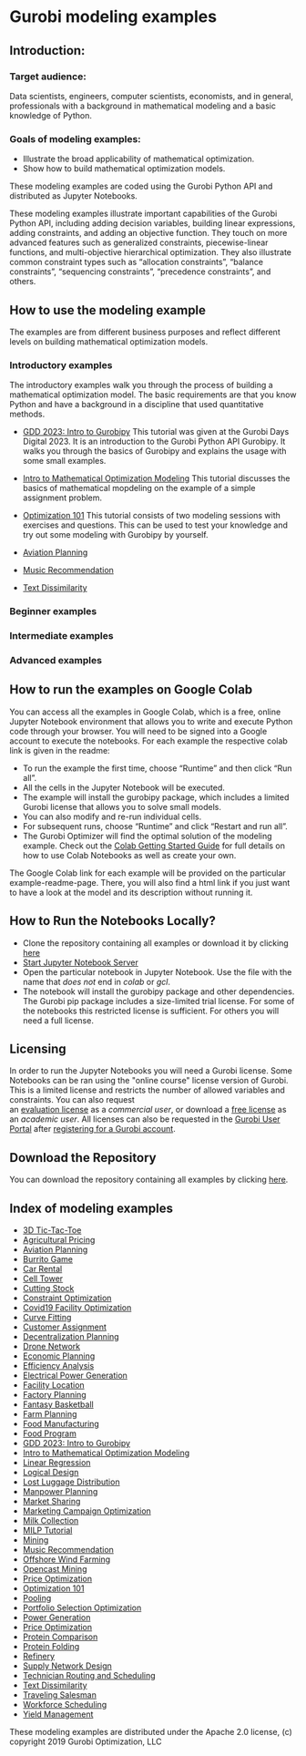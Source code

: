 # Gurobi modeling examples

## Introduction: 

### Target audience:
Data scientists, engineers, computer scientists, economists, and in general, professionals with a background in mathematical modeling and a basic knowledge of Python.

### Goals of modeling examples:
+ Illustrate the broad applicability of mathematical optimization.
+ Show how to build mathematical optimization models.

These modeling examples are coded using the Gurobi Python API and distributed as Jupyter Notebooks.

These modeling examples illustrate important capabilities of the Gurobi Python API, including adding decision 
variables, building linear expressions, adding constraints, and adding an objective function.
They touch on more advanced features such as generalized constraints, piecewise-linear functions, and 
multi-objective hierarchical optimization.  They also illustrate common constraint types such as “allocation constraints”, 
“balance constraints”, “sequencing constraints”, “precedence constraints”, and others.

## How to use the modeling example

The examples are from different business purposes and reflect different levels on building mathematical optimization models.

### Introductory examples
The introductory examples walk you through the process of building a mathematical optimization model.
The basic requirements are that you know Python and have a background in a discipline that used quantitative methods.

- [GDD 2023: Intro to Gurobipy](https://github.com/Gurobi/modeling-examples/tree/master/gurobi_days_digital_2023/intro_to_gurobipy)
  This tutorial was given at the Gurobi Days Digital 2023. It is an introduction to the Gurobi Python API Gurobipy. It walks you through the basics of Gurobipy and explains the usage with some small examples.
- [Intro to Mathematical Optimization Modeling](https://github.com/Gurobi/modeling-examples/tree/master/intro_to_modeling)
  This tutorial discusses the basics of mathematical mopdeling on the example of a simple assignment problem.
- [Optimization 101](https://github.com/Gurobi/modeling-examples/tree/master/optimization101)
  This tutorial consists of two modeling sessions with exercises and questions. This can be used to test your knowledge and try out some modeling with Gurobipy by yourself.
- [Aviation Planning](https://github.com/Gurobi/modeling-examples/tree/master/aviation_planning)

- [Music Recommendation](https://github.com/Gurobi/modeling-examples/tree/master/music_recommendation)

- [Text Dissimilarity](https://github.com/Gurobi/modeling-examples/tree/master/text_dissimilarity)

### Beginner examples

### Intermediate examples

### Advanced examples

## How to run the examples on Google Colab

You can access all the examples in Google Colab, which is a free, online Jupyter Notebook environment that allows you to write and execute Python code through your browser. You will need to be signed into a Google account to execute the notebooks. For each example the respective colab link is given in the readme:
+ To run the example the first time, choose “Runtime” and then click “Run all”.
+ All the cells in the Jupyter Notebook will be executed.
+ The example will install the gurobipy package, which includes a limited Gurobi license that allows you to solve small models.
+ You can also modify and re-run individual cells.
+ For subsequent runs, choose “Runtime” and click “Restart and run all”.
+ The Gurobi Optimizer will find the optimal solution of the modeling example.
Check out the [Colab Getting Started Guide](https://colab.research.google.com/notebooks/intro.ipynb#scrollTo=GJBs_flRovLc) for full details on how to use Colab Notebooks as well as create your own.

The Google Colab link for each example will be provided on the particular example-readme-page. There, you will also find a html link if you just want to have a look at the model and its description without running it.

## How to Run the Notebooks Locally?

- Clone the repository containing all examples or download it
by clicking [here](https://github.com/Gurobi/modeling-examples/archive/refs/heads/master.zip)
- [Start Jupyter Notebook Server](https://docs.jupyter.org/en/latest/running.html#id2)
- Open the particular notebook in Jupyter Notebook. Use the file with the name that *does not* end in *colab* or *gcl*.
- The notebook will install the gurobipy package and other dependencies. The Gurobi
  pip package includes a size-limited trial license. For some of the notebooks this restricted license is sufficient. For others you will need a full license.

## Licensing

In order to run the Jupyter Notebooks you will need a Gurobi license. Some Notebooks can be ran using the "online course" license version of Gurobi. This is a limited license and restricts the number of allowed variables and constraints. 
You can also request  
an [evaluation license](https://www.gurobi.com/downloads/request-an-evaluation-license/?utm_source=Github&utm_medium=website_JupyterME&utm_campaign=CommercialDataScience) 
as a *commercial user*, or download a [free license](https://www.gurobi.com/academia/academic-program-and-licenses/?utm_source=Github&utm_medium=website_JupyterME&utm_campaign=AcademicDataScience) as an *academic user*.
All licenses can also be requested in the [Gurobi User Portal](https://portal.gurobi.com/iam/licenses/request/) after [registering for a Gurobi account](https://portal.gurobi.com/iam/register/).

## Download the Repository

You can download the repository containing all examples by clicking [here](https://github.com/Gurobi/modeling-examples/archive/master.zip). 

## Index of modeling examples

- [3D Tic-Tac-Toe](https://github.com/Gurobi/modeling-examples/tree/master/3d_tic_tac_toe)
- [Agricultural Pricing](https://github.com/Gurobi/modeling-examples/tree/master/agricultural_pricing)
- [Aviation Planning](https://github.com/Gurobi/modeling-examples/tree/master/aviation_planning)
- [Burrito Game](https://github.com/Gurobi/modeling-examples/tree/master/burrito_optimization_game)
- [Car Rental](https://github.com/Gurobi/modeling-examples/tree/master/car_rental_1_2)
- [Cell Tower](https://github.com/Gurobi/modeling-examples/tree/master/cell_tower_coverage)
- [Cutting Stock](https://github.com/Gurobi/modeling-examples/tree/master/colgen-cutting_stock)
- [Constraint Optimization](https://github.com/Gurobi/modeling-examples/tree/master/)
- [Covid19 Facility Optimization](https://github.com/Gurobi/modeling-examples/tree/master/covid19_facility_location)
- [Curve Fitting](https://github.com/Gurobi/modeling-examples/tree/master/curve_fitting)
- [Customer Assignment](https://github.com/Gurobi/modeling-examples/tree/master/customer_assignment)
- [Decentralization Planning](https://github.com/Gurobi/modeling-examples/tree/master/decentralization_planning)
- [Drone Network](https://github.com/Gurobi/modeling-examples/tree/master/drone_network_1_2)
- [Economic Planning](https://github.com/Gurobi/modeling-examples/tree/master/economic_planning)
- [Efficiency Analysis](https://github.com/Gurobi/modeling-examples/tree/master/efficiency_analysis)
- [Electrical Power Generation](https://github.com/Gurobi/modeling-examples/tree/master/electrical_power_generation_1_2)
- [Facility Location](https://github.com/Gurobi/modeling-examples/tree/master/facility_location)
- [Factory Planning](https://github.com/Gurobi/modeling-examples/tree/master/factory_planning_1_2)
- [Fantasy Basketball](https://github.com/Gurobi/modeling-examples/tree/master/fantasy_basketball_1_2)
- [Farm Planning](https://github.com/Gurobi/modeling-examples/tree/master/farm_planning)
- [Food Manufacturing](https://github.com/Gurobi/modeling-examples/tree/master/food_manufacturing_1_2)
- [Food Program](https://github.com/Gurobi/modeling-examples/tree/master/food_program)
- [GDD 2023: Intro to Gurobipy](https://github.com/Gurobi/modeling-examples/tree/master/gurobi_days_digital_2023/intro_to_gurobipy)
- [Intro to Mathematical Optimization Modeling](https://github.com/Gurobi/modeling-examples/tree/master/intro_to_modeling)
- [Linear Regression](https://github.com/Gurobi/modeling-examples/tree/master/linear_regression)
- [Logical Design](https://github.com/Gurobi/modeling-examples/tree/master/logical_design)
- [Lost Luggage Distribution](https://github.com/Gurobi/modeling-examples/tree/master/lost_luggage_distribution)
- [Manpower Planning](https://github.com/Gurobi/modeling-examples/tree/master/manpower_planning)
- [Market Sharing](https://github.com/Gurobi/modeling-examples/tree/master/market_sharing)
- [Marketing Campaign Optimization](https://github.com/Gurobi/modeling-examples/tree/master/marketing_campaign_optimization)
- [Milk Collection](https://github.com/Gurobi/modeling-examples/tree/master/milk_collection)
- [MILP Tutorial](https://github.com/Gurobi/modeling-examples/tree/master/milp_tutorial)
- [Mining](https://github.com/Gurobi/modeling-examples/tree/master/mining)
- [Music Recommendation](https://github.com/Gurobi/modeling-examples/tree/master/music_recommendation)
- [Offshore Wind Farming](https://github.com/Gurobi/modeling-examples/tree/master/offshore_wind_farming)
- [Opencast Mining](https://github.com/Gurobi/modeling-examples/tree/master/opencast_mining)
- [Price Optimization](https://github.com/Gurobi/modeling-examples/tree/master/price_optimization)
- [Optimization 101](https://github.com/Gurobi/modeling-examples/tree/master/optimization101)
- [Pooling](https://github.com/Gurobi/modeling-examples/tree/master/pooling)
- [Portfolio Selection Optimization](https://github.com/Gurobi/modeling-examples/tree/master/portfolio_selection_optimization)
- [Power Generation](https://github.com/Gurobi/modeling-examples/tree/master/power_generation)
- [Price Optimization](https://github.com/Gurobi/modeling-examples/tree/master/price_optimization)
- [Protein Comparison](https://github.com/Gurobi/modeling-examples/tree/master/protein_comparison)
- [Protein Folding](https://github.com/Gurobi/modeling-examples/tree/master/protein_folding)
- [Refinery](https://github.com/Gurobi/modeling-examples/tree/master/refinery)
- [Supply Network Design](https://github.com/Gurobi/modeling-examples/tree/master/supply_network_design_1_2)
- [Technician Routing and Scheduling](https://github.com/Gurobi/modeling-examples/tree/master/technician_routing_scheduling)
- [Text Dissimilarity](https://github.com/Gurobi/modeling-examples/tree/master/text_dissimilarity)
- [Traveling Salesman](https://github.com/Gurobi/modeling-examples/tree/master/traveling_salesman)
- [Workforce Scheduling](https://github.com/Gurobi/modeling-examples/tree/master/workforce)
- [Yield Management](https://github.com/Gurobi/modeling-examples/tree/master/yield_management)

These modeling examples are distributed under the Apache 2.0 license, (c) copyright 2019 Gurobi Optimization, LLC
